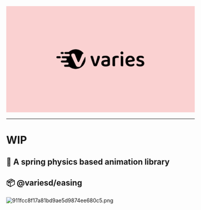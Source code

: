 <div align="center">
  <a href="">
    <img src="./varies.png">
  </a>
</div>

---

# WIP

## 🍰 A spring physics based animation library

## 📦 @variesd/easing

![911fcc8f17a81bd9ae5d9874ee680c5.png](https://p6-juejin.byteimg.com/tos-cn-i-k3u1fbpfcp/0955c60a081f4d82a30944cb2ccff016~tplv-k3u1fbpfcp-watermark.image?)
